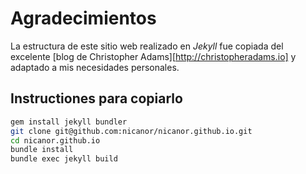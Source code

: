 # Agradecimientos

La estructura de este sitio web realizado en *Jekyll* fue copiada del excelente [blog de Christopher Adams][http://christopheradams.io] y adaptado a mis necesidades personales.

## Instructiones para copiarlo

```sh
gem install jekyll bundler
git clone git@github.com:nicanor/nicanor.github.io.git
cd nicanor.github.io
bundle install
bundle exec jekyll build
```